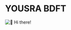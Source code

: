 
<!DOCTYPE html>
<html>
<head>
<link rel="stylesheet" type="text/css" href="https://github.com/bdftyousra/bdftyousra/blob/update_script/css" />
</head>
<body>

<h1>
  <span class="word">YOUSRA </span>
  <span class="word">BDFT</span>
</h1>
<img src="https://i.imgur.com/5geGv8j.png" alt="👋 Hi there!" title="👋 Hi there!"/>
</body>
</html>

